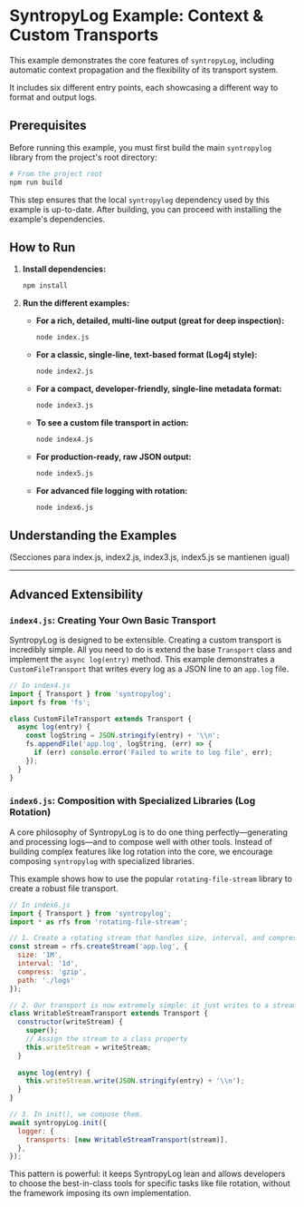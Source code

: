 # SyntropyLog Example: Context & Custom Transports

This example demonstrates the core features of `syntropyLog`, including automatic context propagation and the flexibility of its transport system.

It includes six different entry points, each showcasing a different way to format and output logs.

## Prerequisites

Before running this example, you must first build the main `syntropylog` library from the project's root directory:

```bash
# From the project root
npm run build
```

This step ensures that the local `syntropylog` dependency used by this example is up-to-date. After building, you can proceed with installing the example's dependencies.

## How to Run

1.  **Install dependencies:**
    ```bash
    npm install
    ```

2.  **Run the different examples:**

    * **For a rich, detailed, multi-line output (great for deep inspection):**
        ```bash
        node index.js
        ```

    * **For a classic, single-line, text-based format (Log4j style):**
        ```bash
        node index2.js
        ```

    * **For a compact, developer-friendly, single-line metadata format:**
        ```bash
        node index3.js
        ```
    
    * **To see a custom file transport in action:**
        ```bash
        node index4.js
        ```

    * **For production-ready, raw JSON output:**
        ```bash
        node index5.js
        ```
    
    * **For advanced file logging with rotation:**
        ```bash
        node index6.js
        ```

## Understanding the Examples

(Secciones para index.js, index2.js, index3.js, index5.js se mantienen igual)

---

## Advanced Extensibility

### `index4.js`: Creating Your Own Basic Transport

SyntropyLog is designed to be extensible. Creating a custom transport is incredibly simple. All you need to do is extend the base `Transport` class and implement the `async log(entry)` method. This example demonstrates a `CustomFileTransport` that writes every log as a JSON line to an `app.log` file.

```javascript
// In index4.js
import { Transport } from 'syntropylog';
import fs from 'fs';

class CustomFileTransport extends Transport {
  async log(entry) {
    const logString = JSON.stringify(entry) + '\\n';
    fs.appendFile('app.log', logString, (err) => {
      if (err) console.error('Failed to write to log file', err);
    });
  }
}
```

### `index6.js`: Composition with Specialized Libraries (Log Rotation)

A core philosophy of SyntropyLog is to do one thing perfectly—generating and processing logs—and to compose well with other tools. Instead of building complex features like log rotation into the core, we encourage composing `syntropylog` with specialized libraries.

This example shows how to use the popular `rotating-file-stream` library to create a robust file transport.

```javascript
// In index6.js
import { Transport } from 'syntropylog';
import * as rfs from 'rotating-file-stream';

// 1. Create a rotating stream that handles size, interval, and compression.
const stream = rfs.createStream('app.log', {
  size: '1M',
  interval: '1d',
  compress: 'gzip',
  path: './logs'
});

// 2. Our transport is now extremely simple: it just writes to a stream.
class WritableStreamTransport extends Transport {
  constructor(writeStream) { 
    super();
    // Assign the stream to a class property
    this.writeStream = writeStream;
  }
  
  async log(entry) {
    this.writeStream.write(JSON.stringify(entry) + '\\n');
  }
}

// 3. In init(), we compose them.
await syntropyLog.init({
  logger: {
    transports: [new WritableStreamTransport(stream)],
  },
});
```

This pattern is powerful: it keeps SyntropyLog lean and allows developers to choose the best-in-class tools for specific tasks like file rotation, without the framework imposing its own implementation.
